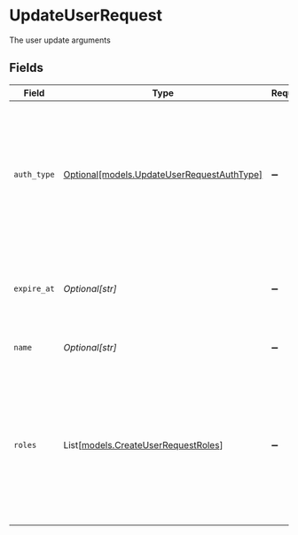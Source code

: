 # UpdateUserRequest

The user update arguments


## Fields

| Field                                                                                                                                                                                                        | Type                                                                                                                                                                                                         | Required                                                                                                                                                                                                     | Description                                                                                                                                                                                                  | Example                                                                                                                                                                                                      |
| ------------------------------------------------------------------------------------------------------------------------------------------------------------------------------------------------------------ | ------------------------------------------------------------------------------------------------------------------------------------------------------------------------------------------------------------ | ------------------------------------------------------------------------------------------------------------------------------------------------------------------------------------------------------------ | ------------------------------------------------------------------------------------------------------------------------------------------------------------------------------------------------------------ | ------------------------------------------------------------------------------------------------------------------------------------------------------------------------------------------------------------ |
| `auth_type`                                                                                                                                                                                                  | [Optional[models.UpdateUserRequestAuthType]](../models/updateuserrequestauthtype.md)                                                                                                                         | :heavy_minus_sign:                                                                                                                                                                                           | The authentication type the user uses to authenticate. To use SAML this organization must have a configured SAML integration. Valid values: `default`, `saml`.                                               |                                                                                                                                                                                                              |
| `expire_at`                                                                                                                                                                                                  | *Optional[str]*                                                                                                                                                                                              | :heavy_minus_sign:                                                                                                                                                                                           | For users with temporary access, this is the expiration datetime in RFC3339 format                                                                                                                           | 2025-08-13T19:08:25Z                                                                                                                                                                                         |
| `name`                                                                                                                                                                                                       | *Optional[str]*                                                                                                                                                                                              | :heavy_minus_sign:                                                                                                                                                                                           | The first and last name of the user.                                                                                                                                                                         | Bob Smith                                                                                                                                                                                                    |
| `roles`                                                                                                                                                                                                      | List[[models.CreateUserRequestRoles](../models/createuserrequestroles.md)]                                                                                                                                   | :heavy_minus_sign:                                                                                                                                                                                           | The list of roles that applies to this user. A user may have "organizational" roles, which apply to the user at the organizational level, and "tag-specific" roles, which apply to the user for a given tag. |                                                                                                                                                                                                              |